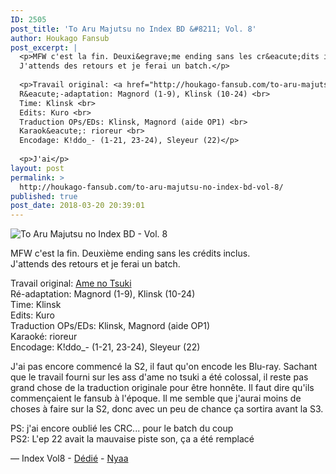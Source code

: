 ```yaml
---
ID: 2505
post_title: 'To Aru Majutsu no Index BD &#8211; Vol. 8'
author: Houkago Fansub
post_excerpt: |
  <p>MFW c'est la fin. Deuxi&egrave;me ending sans les cr&eacute;dits inclus. <br>
  J'attends des retours et je ferai un batch.</p>
  
  <p>Travail original: <a href="http://houkago-fansub.com/to-aru-majutsu-no-index-bd-vol-8/www.ame-no-tsuki.fr/">Ame no Tsuki</a> <br>
  R&eacute;-adaptation: Magnord (1-9), Klinsk (10-24) <br>
  Time: Klinsk <br>
  Edits: Kuro <br>
  Traduction OPs/EDs: Klinsk, Magnord (aide OP1) <br>
  Karaok&eacute;: rioreur <br>
  Encodage: K!ddo_- (1-21, 23-24), Sleyeur (22)</p>
  
  <p>J'ai</p>
layout: post
permalink: >
  http://houkago-fansub.com/to-aru-majutsu-no-index-bd-vol-8/
published: true
post_date: 2018-03-20 20:39:01
---
```

<img src="https://united-subs.dearclouds.com/wp-content/uploads/2018/04/71fea95db695b75f35cf1aca48b1c2bd.jpg" alt="To Aru Majutsu no Index BD - Vol. 8"><p>MFW c'est la fin. Deuxième ending sans les crédits inclus. <br>
J'attends des retours et je ferai un batch.</p>

<p>Travail original: <a href="http://houkago-fansub.com/to-aru-majutsu-no-index-bd-vol-8/www.ame-no-tsuki.fr/">Ame no Tsuki</a> <br>
Ré-adaptation: Magnord (1-9), Klinsk (10-24) <br>
Time: Klinsk <br>
Edits: Kuro <br>
Traduction OPs/EDs: Klinsk, Magnord (aide OP1) <br>
Karaoké: rioreur <br>
Encodage: K!ddo_- (1-21, 23-24), Sleyeur (22)</p>

<p>J'ai pas encore commencé la S2, il faut qu'on encode les Blu-ray. Sachant que le travail fourni sur les ass d'ame no tsuki a été colossal, il reste pas grand chose de la traduction originale pour être honnête. Il faut dire qu'ils commençaient le fansub à l'époque. Il me semble que j'aurai moins de choses à faire sur la S2, donc avec un peu de chance ça sortira avant la S3.</p>

<p>PS: j'ai encore oublié les CRC... pour le batch du coup <br>
PS2: L'ep 22 avait la mauvaise piste son, ça a été remplacé</p>

<p>—
Index Vol8 - <a href="https://ddl.houkago-fansub.com/Toaru%20Majutsu%20no%20Index/%5BHoukago-Fansub%5D%20To%20Aru%20Majutsu%20no%20Index%20-%20Vol.%208%20%5BBD%20720p%20AAC%2010bits%20Vostfr%5D/">Dédié</a> - <a href="https://nyaa.si/view/1017740">Nyaa</a></p>